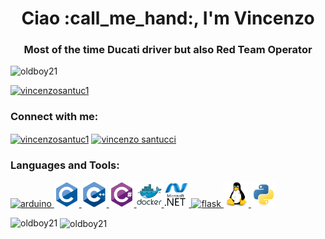 <h1 align="center">Ciao :call_me_hand:, I'm Vincenzo</h1>
<h3 align="center">Most of the time Ducati driver but also Red Team Operator</h3>

<p align="left"> <img src="https://komarev.com/ghpvc/?username=oldboy21&label=Profile%20views&color=0e75b6&style=flat" alt="oldboy21" /> </p>

<p align="left"> <a href="https://twitter.com/vincenzosantuc1" target="blank"><img src="https://img.shields.io/twitter/follow/vincenzosantuc1?logo=twitter&style=for-the-badge" alt="vincenzosantuc1" /></a> </p>

<h3 align="left">Connect with me:</h3>
<p align="left">
<a href="https://twitter.com/vincenzosantuc1" target="blank"><img align="center" src="https://raw.githubusercontent.com/rahuldkjain/github-profile-readme-generator/master/src/images/icons/Social/twitter.svg" alt="vincenzosantuc1" height="30" width="40" /></a>
<a href="https://www.linkedin.com/in/vincenzo-santucci-b1721097" target="blank"><img align="center" src="https://raw.githubusercontent.com/rahuldkjain/github-profile-readme-generator/master/src/images/icons/Social/linked-in-alt.svg" alt="vincenzo santucci" height="30" width="40" /></a>
</p>

<h3 align="left">Languages and Tools:</h3>
<p align="left"> <a href="https://www.arduino.cc/" target="_blank" rel="noreferrer"> <img src="https://cdn.worldvectorlogo.com/logos/arduino-1.svg" alt="arduino" width="40" height="40"/> </a> <a href="https://www.cprogramming.com/" target="_blank" rel="noreferrer"> <img src="https://raw.githubusercontent.com/devicons/devicon/master/icons/c/c-original.svg" alt="c" width="40" height="40"/> </a> <a href="https://www.w3schools.com/cpp/" target="_blank" rel="noreferrer"> <img src="https://raw.githubusercontent.com/devicons/devicon/master/icons/cplusplus/cplusplus-original.svg" alt="cplusplus" width="40" height="40"/> </a> <a href="https://www.w3schools.com/cs/" target="_blank" rel="noreferrer"> <img src="https://raw.githubusercontent.com/devicons/devicon/master/icons/csharp/csharp-original.svg" alt="csharp" width="40" height="40"/> </a> <a href="https://www.docker.com/" target="_blank" rel="noreferrer"> <img src="https://raw.githubusercontent.com/devicons/devicon/master/icons/docker/docker-original-wordmark.svg" alt="docker" width="40" height="40"/> </a> <a href="https://dotnet.microsoft.com/" target="_blank" rel="noreferrer"> <img src="https://raw.githubusercontent.com/devicons/devicon/master/icons/dot-net/dot-net-original-wordmark.svg" alt="dotnet" width="40" height="40"/> </a> <a href="https://flask.palletsprojects.com/" target="_blank" rel="noreferrer"> <img src="https://www.vectorlogo.zone/logos/pocoo_flask/pocoo_flask-icon.svg" alt="flask" width="40" height="40"/> </a> <a href="https://www.linux.org/" target="_blank" rel="noreferrer"> <img src="https://raw.githubusercontent.com/devicons/devicon/master/icons/linux/linux-original.svg" alt="linux" width="40" height="40"/> </a> <a href="https://www.python.org" target="_blank" rel="noreferrer"> <img src="https://raw.githubusercontent.com/devicons/devicon/master/icons/python/python-original.svg" alt="python" width="40" height="40"/> </a> </p>

<p><img align="left" src="https://github-readme-stats.vercel.app/api/top-langs?username=oldboy21&show_icons=true&locale=en&layout=compact" alt="oldboy21" /></p>

<p>&nbsp;<img align="center" src="https://github-readme-stats.vercel.app/api?username=oldboy21&show_icons=true&locale=en" alt="oldboy21" /></p>

